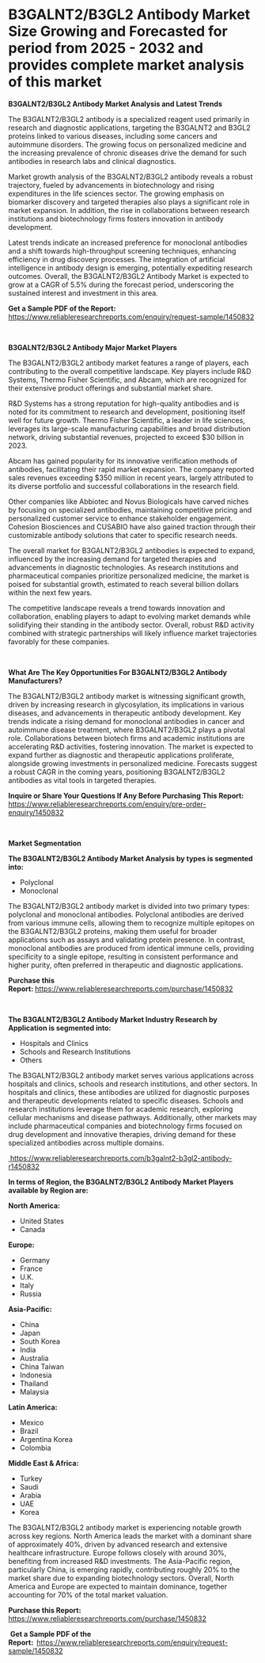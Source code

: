 <p><h1>B3GALNT2/B3GL2 Antibody Market Size Growing and Forecasted for period from 2025 - 2032 and provides complete market analysis of this market</h1></p><p><strong>B3GALNT2/B3GL2 Antibody Market Analysis and Latest Trends</strong></p>
<p><p>The B3GALNT2/B3GL2 antibody is a specialized reagent used primarily in research and diagnostic applications, targeting the B3GALNT2 and B3GL2 proteins linked to various diseases, including some cancers and autoimmune disorders. The growing focus on personalized medicine and the increasing prevalence of chronic diseases drive the demand for such antibodies in research labs and clinical diagnostics.</p><p>Market growth analysis of the B3GALNT2/B3GL2 antibody reveals a robust trajectory, fueled by advancements in biotechnology and rising expenditures in the life sciences sector. The growing emphasis on biomarker discovery and targeted therapies also plays a significant role in market expansion. In addition, the rise in collaborations between research institutions and biotechnology firms fosters innovation in antibody development.</p><p>Latest trends indicate an increased preference for monoclonal antibodies and a shift towards high-throughput screening techniques, enhancing efficiency in drug discovery processes. The integration of artificial intelligence in antibody design is emerging, potentially expediting research outcomes. Overall, the B3GALNT2/B3GL2 Antibody Market is expected to grow at a CAGR of 5.5% during the forecast period, underscoring the sustained interest and investment in this area.</p></p>
<p><strong>Get a Sample PDF of the Report:&nbsp;</strong> <a href="https://www.reliableresearchreports.com/enquiry/request-sample/1450832?utm_campaign=3169&utm_medium=2&utm_source=Github&utm_content=ia&utm_term=19042025&utm_id=b3galnt2b3gl2-antibody">https://www.reliableresearchreports.com/enquiry/request-sample/1450832</a></p>
<p>&nbsp;</p>
<p><strong>B3GALNT2/B3GL2 Antibody Major Market Players</strong></p>
<p><p>The B3GALNT2/B3GL2 antibody market features a range of players, each contributing to the overall competitive landscape. Key players include R&D Systems, Thermo Fisher Scientific, and Abcam, which are recognized for their extensive product offerings and substantial market share. </p><p>R&D Systems has a strong reputation for high-quality antibodies and is noted for its commitment to research and development, positioning itself well for future growth. Thermo Fisher Scientific, a leader in life sciences, leverages its large-scale manufacturing capabilities and broad distribution network, driving substantial revenues, projected to exceed $30 billion in 2023.</p><p>Abcam has gained popularity for its innovative verification methods of antibodies, facilitating their rapid market expansion. The company reported sales revenues exceeding $350 million in recent years, largely attributed to its diverse portfolio and successful collaborations in the research field.</p><p>Other companies like Abbiotec and Novus Biologicals have carved niches by focusing on specialized antibodies, maintaining competitive pricing and personalized customer service to enhance stakeholder engagement. Cohesion Biosciences and CUSABIO have also gained traction through their customizable antibody solutions that cater to specific research needs.</p><p>The overall market for B3GALNT2/B3GL2 antibodies is expected to expand, influenced by the increasing demand for targeted therapies and advancements in diagnostic technologies. As research institutions and pharmaceutical companies prioritize personalized medicine, the market is poised for substantial growth, estimated to reach several billion dollars within the next few years.</p><p>The competitive landscape reveals a trend towards innovation and collaboration, enabling players to adapt to evolving market demands while solidifying their standing in the antibody sector. Overall, robust R&D activity combined with strategic partnerships will likely influence market trajectories favorably for these companies.</p></p>
<p>&nbsp;</p>
<p><strong>What Are The Key Opportunities For B3GALNT2/B3GL2 Antibody Manufacturers?</strong></p>
<p><p>The B3GALNT2/B3GL2 antibody market is witnessing significant growth, driven by increasing research in glycosylation, its implications in various diseases, and advancements in therapeutic antibody development. Key trends indicate a rising demand for monoclonal antibodies in cancer and autoimmune disease treatment, where B3GALNT2/B3GL2 plays a pivotal role. Collaborations between biotech firms and academic institutions are accelerating R&D activities, fostering innovation. The market is expected to expand further as diagnostic and therapeutic applications proliferate, alongside growing investments in personalized medicine. Forecasts suggest a robust CAGR in the coming years, positioning B3GALNT2/B3GL2 antibodies as vital tools in targeted therapies.</p></p>
<p><strong>Inquire or Share Your Questions If Any Before Purchasing This Report:</strong> <a href="https://www.reliableresearchreports.com/enquiry/pre-order-enquiry/1450832?utm_campaign=3169&utm_medium=2&utm_source=Github&utm_content=ia&utm_term=19042025&utm_id=b3galnt2b3gl2-antibody">https://www.reliableresearchreports.com/enquiry/pre-order-enquiry/1450832</a></p>
<p>&nbsp;</p>
<p><strong>Market Segmentation</strong></p>
<p><strong>The B3GALNT2/B3GL2 Antibody Market Analysis by types is segmented into:</strong></p>
<p><ul><li>Polyclonal</li><li>Monoclonal</li></ul></p>
<p><p>The B3GALNT2/B3GL2 antibody market is divided into two primary types: polyclonal and monoclonal antibodies. Polyclonal antibodies are derived from various immune cells, allowing them to recognize multiple epitopes on the B3GALNT2/B3GL2 proteins, making them useful for broader applications such as assays and validating protein presence. In contrast, monoclonal antibodies are produced from identical immune cells, providing specificity to a single epitope, resulting in consistent performance and higher purity, often preferred in therapeutic and diagnostic applications.</p></p>
<p><strong>Purchase this Report:&nbsp;</strong><a href="https://www.reliableresearchreports.com/purchase/1450832?utm_campaign=3169&utm_medium=2&utm_source=Github&utm_content=ia&utm_term=19042025&utm_id=b3galnt2b3gl2-antibody">https://www.reliableresearchreports.com/purchase/1450832</a></p>
<p>&nbsp;</p>
<p><strong>The B3GALNT2/B3GL2 Antibody Market Industry Research by Application is segmented into:</strong></p>
<p><ul><li>Hospitals and Clinics</li><li>Schools and Research Institutions</li><li>Others</li></ul></p>
<p><p>The B3GALNT2/B3GL2 antibody market serves various applications across hospitals and clinics, schools and research institutions, and other sectors. In hospitals and clinics, these antibodies are utilized for diagnostic purposes and therapeutic developments related to specific diseases. Schools and research institutions leverage them for academic research, exploring cellular mechanisms and disease pathways. Additionally, other markets may include pharmaceutical companies and biotechnology firms focused on drug development and innovative therapies, driving demand for these specialized antibodies across multiple domains.</p></p>
<p><a href="https://www.reliableresearchreports.com/b3galnt2-b3gl2-antibody-r1450832?utm_campaign=3169&utm_medium=2&utm_source=Github&utm_content=ia&utm_term=19042025&utm_id=b3galnt2b3gl2-antibody">&nbsp;https://www.reliableresearchreports.com/b3galnt2-b3gl2-antibody-r1450832</a></p>
<p><strong>In terms of Region, the B3GALNT2/B3GL2 Antibody Market Players available by Region are:</strong></p>
<p>
    <p> <strong> North America: </strong>
        <ul>
            <li>United States</li>
            <li>Canada</li>
        </ul>
        </p> 
    <p> <strong> Europe: </strong>
        <ul>
            <li>Germany</li>
            <li>France</li>
            <li>U.K.</li>
            <li>Italy</li>
            <li>Russia</li>
        </ul>
        </p> 
    <p> <strong> Asia-Pacific: </strong>
        <ul>
            <li>China</li>
            <li>Japan</li>
            <li>South Korea</li>
            <li>India</li>
            <li>Australia</li>
            <li>China Taiwan</li>
            <li>Indonesia</li>
            <li>Thailand</li>
            <li>Malaysia</li>
        </ul>
        </p> 
    <p> <strong> Latin America: </strong>
        <ul>
            <li>Mexico</li>
            <li>Brazil</li>
            <li>Argentina Korea</li>
            <li>Colombia</li>
        </ul>
        </p> 
    <p> <strong> Middle East & Africa: </strong>
        <ul>
            <li>Turkey</li>
            <li>Saudi</li>
            <li>Arabia</li>
            <li>UAE</li>
            <li>Korea</li>
        </ul>
    </p>
    </p>
<p><p>The B3GALNT2/B3GL2 antibody market is experiencing notable growth across key regions. North America leads the market with a dominant share of approximately 40%, driven by advanced research and extensive healthcare infrastructure. Europe follows closely with around 30%, benefiting from increased R&D investments. The Asia-Pacific region, particularly China, is emerging rapidly, contributing roughly 20% to the market share due to expanding biotechnology sectors. Overall, North America and Europe are expected to maintain dominance, together accounting for 70% of the total market valuation.</p></p>
<p><strong>Purchase this Report: </strong><a href="https://www.reliableresearchreports.com/purchase/1450832?utm_campaign=3169&utm_medium=2&utm_source=Github&utm_content=ia&utm_term=19042025&utm_id=b3galnt2b3gl2-antibody">https://www.reliableresearchreports.com/purchase/1450832</a></p>
<p>&nbsp;<strong>Get a Sample PDF of the Report:&nbsp;&nbsp;</strong><a href="https://www.reliableresearchreports.com/enquiry/request-sample/1450832?utm_campaign=3169&utm_medium=2&utm_source=Github&utm_content=ia&utm_term=19042025&utm_id=b3galnt2b3gl2-antibody">https://www.reliableresearchreports.com/enquiry/request-sample/1450832</a></p>
<p><strong></strong></p>
<p><p></p><p></p><p></p></p>